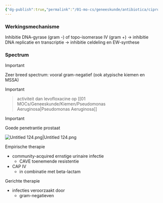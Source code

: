 ```yaml
---
{"dg-publish":true,"permalink":"/01-mo-cs/geneeskunde/antibiotica/ciprofloxacine/","noteIcon":"","created":"2024-11-24T10:57:25.331+01:00","updated":"2024-12-29T13:58:43.278+01:00"}
---
```


### Werkingsmechanisme

Inhibitie DNA-gyrase (gram -) of topo-isomerase IV (gram +) → inhibitie DNA replicatie en transcriptie → inhibitie celdeling en EW-synthese

### Spectrum

> [!important]  
> Zeer breed spectrum: vooral gram-negatief (ook atypische kiemen en MSSA)  
  
> [!important]  
> > activiteit dan levofloxacine op [[01 MOCs/Geneeskunde/Kiemen/Pseudomonas Aeruginosa\|Pseudomonas Aeruginosa]]  
  
> [!important]  
> Goede penetrantie prostaat  

![Untitled 124.png|Untitled 124.png](/img/user/06%20Toolkit/Files/Untitled%20124.png)

Empirische therapie

- community-acquired ernstige urinaire infectie
    - CAVE toenemende resistentie
- CAP IV
    - in combinatie met beta-lactam

Gerichte therapie

- infecties veroorzaakt door
    - gram-negatieven